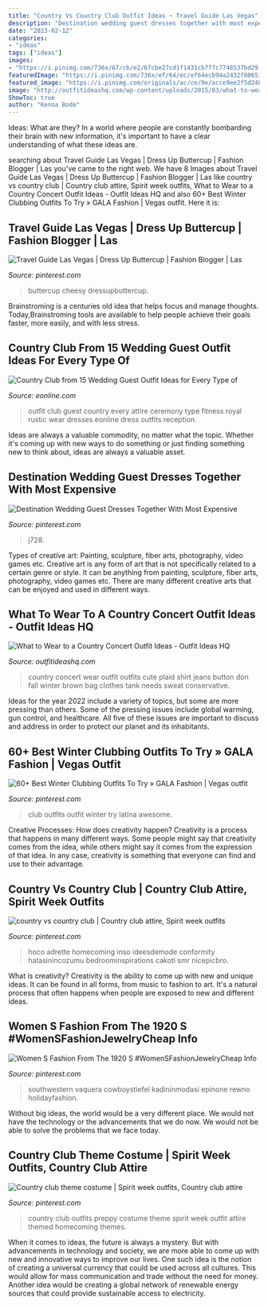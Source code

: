 ```yaml
---
title: "Country Vs Country Club Outfit Ideas ~ Travel Guide Las Vegas"
description: "Destination wedding guest dresses together with most expensive"
date: "2023-02-12"
categories:
- "ideas"
tags: ["ideas"]
images:
- "https://i.pinimg.com/736x/67/cb/e2/67cbe27cd1f1431cb7f7c7748537bd29.jpg"
featuredImage: "https://i.pinimg.com/736x/ef/64/ec/ef64ecb94a2432f0065138c9583ea5aa.jpg"
featured_image: "https://i.pinimg.com/originals/ac/ce/9e/acce9ee2f5d2480f8571bf9ee922b0e9.jpg"
image: "http://outfitideashq.com/wp-content/uploads/2015/03/what-to-wear-to-a-country-concert-outfits-4.jpg"
ShowToc: true
author: "Kenna Bode"
---
```



Ideas: What are they?
In a world where people are constantly bombarding their brain with new information, it's important to have a clear understanding of what these ideas are.

	

		
searching about Travel Guide Las Vegas | Dress Up Buttercup | Fashion Blogger | Las you've came to the right web. We have 8 Images about Travel Guide Las Vegas | Dress Up Buttercup | Fashion Blogger | Las like country vs country club | Country club attire, Spirit week outfits, What to Wear to a Country Concert Outfit Ideas - Outfit Ideas HQ and also 60+ Best Winter Clubbing Outfits To Try » GALA Fashion | Vegas outfit. Here it is:
		
    
## Travel Guide Las Vegas | Dress Up Buttercup | Fashion Blogger | Las

<img loading=lazy src="https://i.pinimg.com/736x/ef/64/ec/ef64ecb94a2432f0065138c9583ea5aa.jpg" onerror="this.onerror=null;this.src='https://tse1.mm.bing.net/th?id=OIP._E8iDxbCpxRBxN1nHUs0PgHaHa&amp;pid=15.1';" alt="Travel Guide Las Vegas | Dress Up Buttercup | Fashion Blogger | Las">

_Source: pinterest.com_

>buttercup cheesy dressupbuttercup. 

	

Brainstroming is a centuries old idea that helps focus and manage thoughts. Today,Brainstroming tools are available to help people achieve their goals faster, more easily, and with less stress.

    
## Country Club From 15 Wedding Guest Outfit Ideas For Every Type Of

<img loading=lazy src="https://akns-images.eonline.com/eol_images/Entire_Site/2015510/rs_634x1024-150610122236-634.outfit-for-every-wedding-rustic-3.jpg" onerror="this.onerror=null;this.src='https://tse1.mm.bing.net/th?id=OIP.hbFtOfVVXpO2FKh5SEp5JwHaL9&amp;pid=15.1';" alt="Country Club from 15 Wedding Guest Outfit Ideas for Every Type of">

_Source: eonline.com_

>outfit club guest country every attire ceremony type fitness royal rustic wear dresses eonline dress outfits reception. 

	

Ideas are always a valuable commodity, no matter what the topic. Whether it's coming up with new ways to do something or just finding something new to think about, ideas are always a valuable asset.

    
## Destination Wedding Guest Dresses Together With Most Expensive

<img loading=lazy src="https://i.pinimg.com/736x/5b/a0/bc/5ba0bc8993f2c798b8a26234c49072a1.jpg" onerror="this.onerror=null;this.src='https://tse1.mm.bing.net/th?id=OIP.ceqeIsPEHoi5pPlqdEDvoAHaLD&amp;pid=15.1';" alt="Destination Wedding Guest Dresses Together With Most Expensive">

_Source: pinterest.com_

>j728. 

	

Types of creative art: Painting, sculpture, fiber arts, photography, video games etc.
Creative art is any form of art that is not specifically related to a certain genre or style. It can be anything from painting, sculpture, fiber arts, photography, video games etc. There are many different creative arts that can be enjoyed and used in different ways.

    
## What To Wear To A Country Concert Outfit Ideas - Outfit Ideas HQ

<img loading=lazy src="http://outfitideashq.com/wp-content/uploads/2015/03/what-to-wear-to-a-country-concert-outfits-4.jpg" onerror="this.onerror=null;this.src='https://tse1.mm.bing.net/th?id=OIP._5GdaiGCfGfhD1Vg-VOd5QHaKa&amp;pid=15.1';" alt="What to Wear to a Country Concert Outfit Ideas - Outfit Ideas HQ">

_Source: outfitideashq.com_

>country concert wear outfit outfits cute plaid shirt jeans button don fall winter brown bag clothes tank needs sweat conservative. 

	

Ideas for the year 2022 include a variety of topics, but some are more pressing than others. Some of the pressing issues include global warming, gun control, and healthcare. All five of these issues are important to discuss and address in order to protect our planet and its inhabitants.

    
## 60+ Best Winter Clubbing Outfits To Try » GALA Fashion | Vegas Outfit

<img loading=lazy src="https://i.pinimg.com/736x/67/cb/e2/67cbe27cd1f1431cb7f7c7748537bd29.jpg" onerror="this.onerror=null;this.src='https://tse3.mm.bing.net/th?id=OIP.PpymyvMge2DkNNRYk7qbhgHaJC&amp;pid=15.1';" alt="60+ Best Winter Clubbing Outfits To Try » GALA Fashion | Vegas outfit">

_Source: pinterest.com_

>club outfits outfit winter try latina awesome. 

	

Creative Processes: How does creativity happen?
Creativity is a process that happens in many different ways. Some people might say that creativity comes from the idea, while others might say it comes from the expression of that idea. In any case, creativity is something that everyone can find and use to their advantage.

    
## Country Vs Country Club | Country Club Attire, Spirit Week Outfits

<img loading=lazy src="https://i.pinimg.com/736x/c5/66/11/c566116b5d12a5a8bc83ae86857cae79.jpg" onerror="this.onerror=null;this.src='https://tse1.mm.bing.net/th?id=OIP.W8AoiY5xlAtshpEwt7dWWwHaIu&amp;pid=15.1';" alt="country vs country club | Country club attire, Spirit week outfits">

_Source: pinterest.com_

>hoco adrette homecoming inso ideesdemode conformity hatasinincozumu bedroominspirations cakoti smr nicepicbro. 

	

What is creativity?
Creativity is the ability to come up with new and unique ideas. It can be found in all forms, from music to fashion to art. It's a natural process that often happens when people are exposed to new and different ideas.

    
## Women S Fashion From The 1920 S #WomenSFashionJewelryCheap Info

<img loading=lazy src="https://i.pinimg.com/736x/1e/4a/c9/1e4ac9bf0b1b6ccaa2547d9410ea7825.jpg" onerror="this.onerror=null;this.src='https://tse4.mm.bing.net/th?id=OIP.sjCHQhQZNEl7nYHOtS0RLgAAAA&amp;pid=15.1';" alt="Women S Fashion From The 1920 S #WomenSFashionJewelryCheap Info">

_Source: pinterest.com_

>southwestern vaquera cowboystiefel kadininmodasi epinone rewno holidayfashion. 

	

Without big ideas, the world would be a very different place. We would not have the technology or the advancements that we do now. We would not be able to solve the problems that we face today.

    
## Country Club Theme Costume | Spirit Week Outfits, Country Club Attire

<img loading=lazy src="https://i.pinimg.com/originals/ac/ce/9e/acce9ee2f5d2480f8571bf9ee922b0e9.jpg" onerror="this.onerror=null;this.src='https://tse2.mm.bing.net/th?id=OIP.fzKw-g3TbT_wGT4zAulIpAHaJ4&amp;pid=15.1';" alt="Country club theme costume | Spirit week outfits, Country club attire">

_Source: pinterest.com_

>country club outfits preppy costume theme spirit week outfit attire themed homecoming themes. 

	

When it comes to ideas, the future is always a mystery. But with advancements in technology and society, we are more able to come up with new and innovative ways to improve our lives. One such idea is the notion of creating a universal currency that could be used across all cultures. This would allow for mass communication and trade without the need for money. Another idea would be creating a global network of renewable energy sources that could provide sustainable access to electricity.


